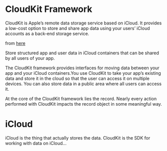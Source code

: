 # CloudKit Framework

CloudKit is Apple’s remote data storage service based on iCloud. It provides a low-cost option to store and share app data using your users’ iCloud accounts as a back-end storage service.

from [here](https://developer.apple.com/documentation/cloudkit)

Store structured app and user data in iCloud containers that can be shared by all users of your app.

The CloudKit framework provides interfaces for moving data between your app
and your iCloud containers.You use CloudKit to take your app’s existing data
and store it in the cloud so that the user can access it on multiple devices.
You can also store data in a public area where all users can access it.

At the core of the CloudKit framework lies the record. Nearly every action
performed with CloudKit impacts the record object in some meaningful way.

# iCloud

iCloud is the thing that actually stores the data. CloudKit is the SDK for
working with data on iCloud...
